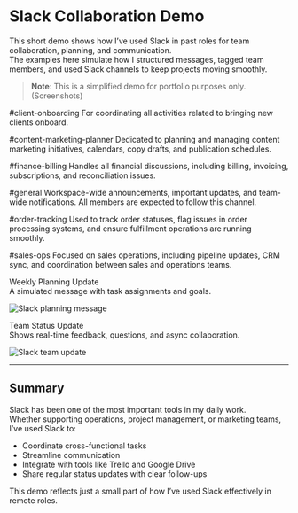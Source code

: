 # Slack Collaboration Demo 

This short demo shows how I’ve used Slack in past roles for team collaboration, planning, and communication.  
The examples here simulate how I structured messages, tagged team members, and used Slack channels to keep projects moving smoothly.

> **Note**: This is a simplified demo for portfolio purposes only.(Screenshots)


#client-onboarding
For coordinating all activities related to bringing new clients onboard.

#content-marketing-planner
Dedicated to planning and managing content marketing initiatives, calendars, copy drafts, and publication schedules.

#finance-billing
Handles all financial discussions, including billing, invoicing, subscriptions, and reconciliation issues.

#general
Workspace-wide announcements, important updates, and team-wide notifications. All members are expected to follow this channel.

#order-tracking
Used to track order statuses, flag issues in order processing systems, and ensure fulfillment operations are running smoothly.

#sales-ops
Focused on sales operations, including pipeline updates, CRM sync, and coordination between sales and operations teams.




Weekly Planning Update  
A simulated message with task assignments and goals.

![Slack planning message](./slack-demo-planning.png)



Team Status Update  
Shows real-time feedback, questions, and async collaboration.

![Slack team update](./slack-team-update.png)

---

## Summary

Slack has been one of the most important tools in my daily work.  
Whether supporting operations, project management, or marketing teams, I’ve used Slack to:

- Coordinate cross-functional tasks
- Streamline communication
- Integrate with tools like Trello and Google Drive
- Share regular status updates with clear follow-ups

This demo reflects just a small part of how I’ve used Slack effectively in remote roles.
